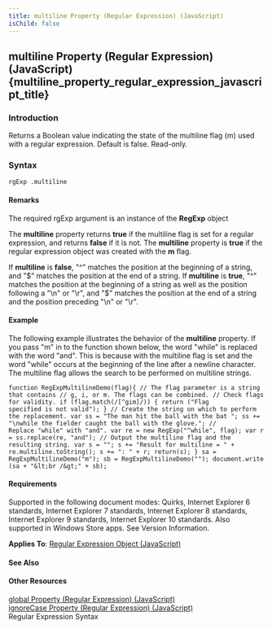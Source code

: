 ```yaml
---
title: multiline Property (Regular Expression) (JavaScript)
isChild: false
---
```


## multiline Property (Regular Expression) (JavaScript) {multiline_property_regular_expression_javascript_title}

### Introduction 

 Returns a Boolean value indicating the state of the multiline flag (m) used with a regular expression. Default is false. Read-only.

### Syntax 

```
rgExp .multiline
```

#### Remarks 

<div id="languageReferenceRemarksSection" class="section" name="collapseableSection" style="">
  <p xmlns:util="util">
    The required <span class="parameter" sdata="paramReference">rgExp</span> argument is an instance of the <b>RegExp</b> object
  </p>
  <p xmlns:util="util">
    The <b>multiline</b> property returns <b>true</b> if the multiline flag is set for a regular expression, and returns <b>false</b> if it is not. The <b>multiline</b> property is <b>true</b> if the
    regular expression object was created with the <b>m</b> flag.
  </p>
  <p xmlns:util="util">
    If <b>multiline</b> is <b>false</b>, "^" matches the position at the beginning of a string, and "$" matches the position at the end of a string. If <b>multiline</b> is <b>true</b>, "^" matches
    the position at the beginning of a string as well as the position following a "\n" or "\r", and "$" matches the position at the end of a string and the position preceding "\n" or "\r".
  </p>
</div>

#### Example 

<p xmlns:util="util">
  The following example illustrates the behavior of the <b>multiline</b> property. If you pass "m" in to the function shown below, the word "while" is replaced with the word "and". This is because
  with the multiline flag is set and the word "while" occurs at the beginning of the line after a newline character. The multiline flag allows the search to be performed on multiline strings.
</p>

```
function RegExpMultilineDemo(flag){ // The flag parameter is a string that contains // g, i, or m. The flags can be combined. // Check flags for validity. if (flag.match(/[^gim]/)) { return ("Flag
specified is not valid"); } // Create the string on which to perform the replacement. var ss = "The man hit the ball with the bat "; ss += "\nwhile the fielder caught the ball with the glove."; //
Replace "while" with "and". var re = new RegExp("^while", flag); var r = ss.replace(re, "and"); // Output the multiline flag and the resulting string. var s = ""; s += "Result for multiline = " +
re.multiline.toString(); s += ": " + r; return(s); } sa = RegExpMultilineDemo("m"); sb = RegExpMultilineDemo(""); document.write (sa + "&lt;br /&gt;" + sb);
```

#### Requirements 

<div id="requirementsTitleSection" class="section" name="collapseableSection" style="">
  <p xmlns:util="util"></p>
  <p>
    Supported in the following document modes: Quirks, Internet Explorer 6 standards, Internet Explorer 7 standards, Internet Explorer 8 standards, Internet Explorer 9 standards, Internet Explorer 10
    standards. Also supported in Windows Store apps. See Version Information.
  </p>
  <p xmlns:util="util">
    <b>Applies To</b>: <span sdata="link"><a href="346aa83e-a045-47ea-acae-b42c7b121534.htm">Regular Expression Object (JavaScript)</a></span>
  </p>
</div>

#### See Also 

<div id="seeAlsoSection" class="section" name="collapseableSection" style="">
  <h4 class="subHeading">
    Other Resources
  </h4>
  <div class="seeAlsoStyle">
    <span sdata="link" xmlns:util="util"><a href="76a0f115-0d89-4aca-86d5-932895c6d649.htm">global Property (Regular Expression) (JavaScript)</a></span>
  </div>
  <div class="seeAlsoStyle">
    <span sdata="link" xmlns:util="util"><a href="816f0df5-5a82-44a5-a4ab-dbc91fa76e61.htm">ignoreCase Property (Regular Expression) (JavaScript)</a></span>
  </div>
  <div class="seeAlsoStyle">
    <span sdata="link" xmlns:util="util">Regular Expression Syntax</span>
  </div>
</div>

